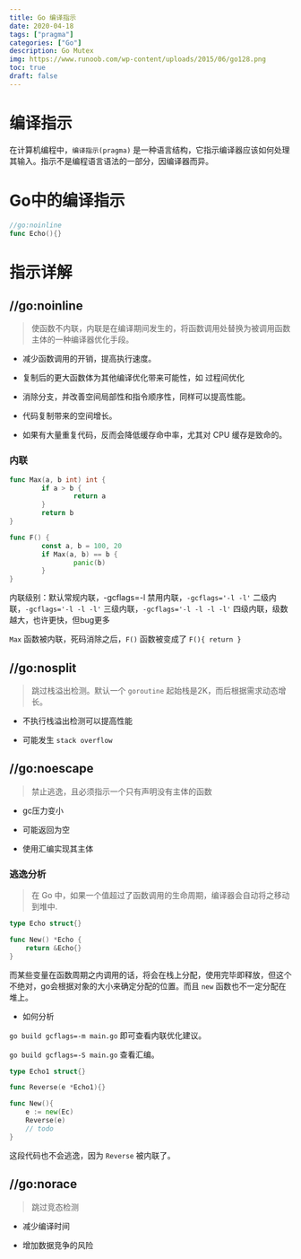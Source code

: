 ```yaml
---
title: Go 编译指示
date: 2020-04-18
tags: ["pragma"]
categories: ["Go"]
description: Go Mutex
img: https://www.runoob.com/wp-content/uploads/2015/06/go128.png
toc: true
draft: false
---
```



# 编译指示

在计算机编程中，`编译指示(pragma)` 是一种语言结构，它指示编译器应该如何处理其输入。指示不是编程语言语法的一部分，因编译器而异。


# Go中的编译指示

```go
//go:noinline
func Echo(){}
```

# 指示详解

## //go:noinline

> 使函数不内联，内联是在编译期间发生的，将函数调用处替换为被调用函数主体的一种编译器优化手段。

+ 减少函数调用的开销，提高执行速度。

+ 复制后的更大函数体为其他编译优化带来可能性，如 过程间优化

+ 消除分支，并改善空间局部性和指令顺序性，同样可以提高性能。

+ 代码复制带来的空间增长。

+ 如果有大量重复代码，反而会降低缓存命中率，尤其对 CPU 缓存是致命的。


### 内联

```go
func Max(a, b int) int {
        if a > b {
                return a
        }
        return b
}

func F() {
        const a, b = 100, 20
        if Max(a, b) == b {
                panic(b)
        }
}
```

内联级别：默认常规内联，-gcflags=-l 禁用内联，`-gcflags='-l -l'` 二级内联，`-gcflags='-l -l -l'` 三级内联，`-gcflags='-l -l -l -l'` 四级内联，级数越大，也许更快，但bug更多 

`Max` 函数被内联，死码消除之后，`F()` 函数被变成了 `F(){ return }`


## //go:nosplit

> 跳过栈溢出检测。默认一个 `goroutine` 起始栈是2K，而后根据需求动态增长。

+ 不执行栈溢出检测可以提高性能

+ 可能发生 `stack overflow`


## //go:noescape

> 禁止逃逸，且必须指示一个只有声明没有主体的函数

+ gc压力变小

+ 可能返回为空

+ 使用汇编实现其主体

### 逃逸分析

> 在 Go 中，如果一个值超过了函数调用的生命周期，编译器会自动将之移动到堆中.

```go
type Echo struct{}

func New() *Echo {
    return &Echo{}
}
```

而某些变量在函数周期之内调用的话，将会在栈上分配，使用完毕即释放，但这个不绝对，go会根据对象的大小来确定分配的位置。而且 `new` 函数也不一定分配在堆上。

+ 如何分析

`go build gcflags=-m main.go` 即可查看内联优化建议。

`go build gcflags=-S main.go` 查看汇编。

```go
type Echo1 struct{}

func Reverse(e *Echo1){}

func New(){
    e := new(Ec)
    Reverse(e)
    // todo
}
```

这段代码也不会逃逸，因为 `Reverse` 被内联了。


## //go:norace

> 跳过竞态检测

+ 减少编译时间

+ 增加数据竞争的风险
